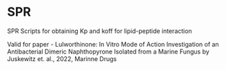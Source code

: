 # SPR
SPR Scripts for obtaining Kp and koff for lipid-peptide interaction

Valid for paper - Lulworthinone: In Vitro Mode of Action Investigation of an
Antibacterial Dimeric Naphthopyrone Isolated from a
Marine Fungus by Juskewitz et. al., 2022, Marinne Drugs
